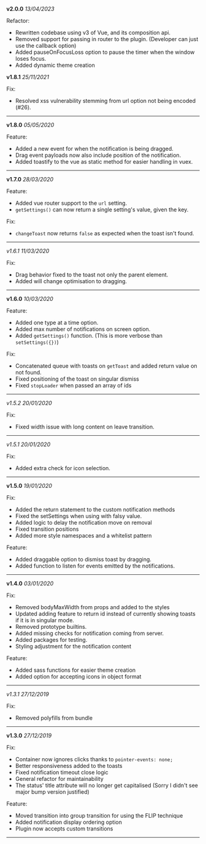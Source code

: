 **v2.0.0** *13/04/2023*

Refactor:
- Rewritten codebase using v3 of Vue, and its composition api.
- Removed support for passing in router to the plugin. (Developer can just use the callback option)
- Added pauseOnFocusLoss option to pause the timer when the window loses focus.
- Added dynamic theme creation

**v1.8.1** *25/11/2021*

Fix:
- Resolved xss vulnerability stemming from url option not being encoded (#26).

***

**v1.8.0** *05/05/2020*

 Feature:
 - Added a new event for when the notification is being dragged.
 - Drag event payloads now also include position of the notification.
 - Added toastify to the vue as static method for easier handling in vuex.

***

**v1.7.0** *28/03/2020*

 Feature:
 - Added vue router support to the `url` setting.
 - `getSettings()` can now return a single setting's value, given the key.

 Fix:
 - `changeToast` now returns `false` as expected when the toast isn't found.

***

*v1.6.1* *11/03/2020*

 Fix:
 - Drag behavior fixed to the toast not only the parent element.
 - Added will change optimisation to dragging.

***

**v1.6.0** *10/03/2020*

 Feature:
 - Added one type at a time option.
 - Added max number of notifications on screen option.
 - Added `getSettings()` function. (This is more verbose than `setSettings({})`)

 Fix:
 - Concatenated queue with toasts on `getToast` and added return value on not found.
 - Fixed positioning of the toast on singular dismiss
 - Fixed `stopLoader` when passed an array of ids

***

*v1.5.2* *20/01/2020*

 Fix:
 - Fixed width issue with long content on leave transition.

***

*v1.5.1* *20/01/2020*

 Fix:
 - Added extra check for icon selection.

***

**v1.5.0** *19/01/2020*

 Fix:
 - Added the return statement to the custom notification methods
 - Fixed the setSettings when using with falsy value.
 - Added logic to delay the notification move on removal
 - Fixed transition positions
 - Added more style namespaces and a whitelist pattern

 Feature:
 - Added draggable option to dismiss toast by dragging.
 - Added function to listen for events emitted by the notifications.

***

**v1.4.0** *03/01/2020*

 Fix:
 - Removed bodyMaxWidth from props and added to the styles
 - Updated adding feature to return id instead of currently showing toasts if it is in singular mode.
 - Removed prototype builtins.
 - Added missing checks for notification coming from server.
 - Added packages for testing.
 - Styling adjustment for the notification content

 Feature:
 - Added sass functions for easier theme creation
 - Added option for accepting icons in object format

***

*v1.3.1* *27/12/2019*

 Fix:
 - Removed polyfills from bundle

***

**v1.3.0** *27/12/2019*

 Fix:
 - Container now ignores clicks thanks to `pointer-events: none;`
 - Better responsiveness added to the toasts
 - Fixed notification timeout close logic
 - General refactor for maintainability
 - The status' title attribute will no longer get capitalised (Sorry I didn't see major bump version justified)

 Feature:
 - Moved transition into group transition for using the FLIP technique
 - Added notification display ordering option
 - Plugin now accepts custom transitions

***
